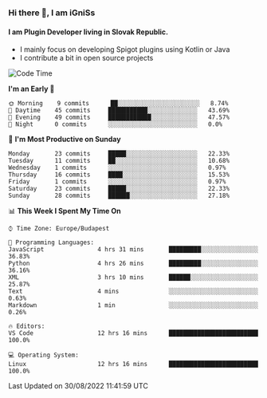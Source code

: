 ### Hi there 👋, I am iGniSs

#### I am Plugin Developer living in Slovak Republic.
- I mainly focus on developing Spigot plugins using Kotlin or Java
- I contribute a bit in open source projects

<!--START_SECTION:waka-->
![Code Time](http://img.shields.io/badge/Code%20Time-913%20hrs%2047%20mins-blue)

**I'm an Early 🐤** 

```text
🌞 Morning    9 commits      ██░░░░░░░░░░░░░░░░░░░░░░░   8.74% 
🌆 Daytime    45 commits     ███████████░░░░░░░░░░░░░░   43.69% 
🌃 Evening    49 commits     ████████████░░░░░░░░░░░░░   47.57% 
🌙 Night      0 commits      ░░░░░░░░░░░░░░░░░░░░░░░░░   0.0%

```
📅 **I'm Most Productive on Sunday** 

```text
Monday       23 commits     █████░░░░░░░░░░░░░░░░░░░░   22.33% 
Tuesday      11 commits     ██░░░░░░░░░░░░░░░░░░░░░░░   10.68% 
Wednesday    1 commits      ░░░░░░░░░░░░░░░░░░░░░░░░░   0.97% 
Thursday     16 commits     ████░░░░░░░░░░░░░░░░░░░░░   15.53% 
Friday       1 commits      ░░░░░░░░░░░░░░░░░░░░░░░░░   0.97% 
Saturday     23 commits     █████░░░░░░░░░░░░░░░░░░░░   22.33% 
Sunday       28 commits     ██████░░░░░░░░░░░░░░░░░░░   27.18%

```


📊 **This Week I Spent My Time On** 

```text
⌚︎ Time Zone: Europe/Budapest

💬 Programming Languages: 
JavaScript               4 hrs 31 mins       █████████░░░░░░░░░░░░░░░░   36.83% 
Python                   4 hrs 26 mins       █████████░░░░░░░░░░░░░░░░   36.16% 
XML                      3 hrs 10 mins       ██████░░░░░░░░░░░░░░░░░░░   25.87% 
Text                     4 mins              ░░░░░░░░░░░░░░░░░░░░░░░░░   0.63% 
Markdown                 1 min               ░░░░░░░░░░░░░░░░░░░░░░░░░   0.26%

🔥 Editors: 
VS Code                  12 hrs 16 mins      █████████████████████████   100.0%

💻 Operating System: 
Linux                    12 hrs 16 mins      █████████████████████████   100.0%

```


 Last Updated on 30/08/2022 11:41:59 UTC
<!--END_SECTION:waka-->